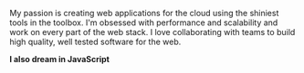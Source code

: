 My passion is creating web applications for the cloud using the shiniest tools in the toolbox. I'm obsessed with performance and scalability and work on every part of the web stack. I love collaborating with teams to build high quality, well tested software for the web.

**I also dream in JavaScript**
